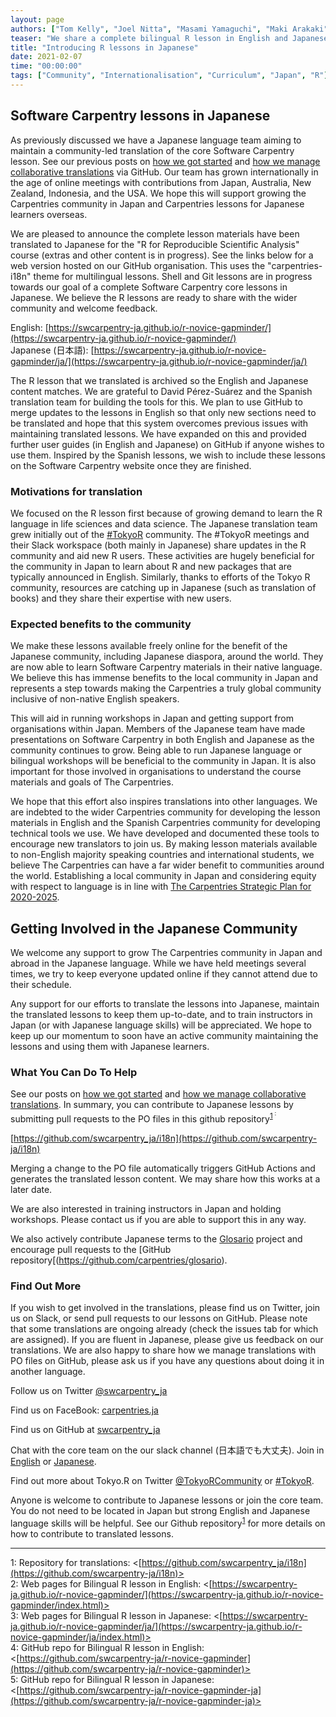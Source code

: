 ```yaml
---
layout: page
authors: ["Tom Kelly", "Joel Nitta", "Masami Yamaguchi", "Maki Arakaki", "Bagus Tris Atmaja", "Manabu Ishii", "Kozo Nishida", "Dai Saito", "Riku Takei", "Atsushi Yamamoto", "Satoshi Yokota"] 
teaser: "We share a complete bilingual R lesson in English and Japanese"
title: "Introducing R lessons in Japanese"
date: 2021-02-07 
time: "00:00:00" 
tags: ["Community", "Internationalisation", "Curriculum", "Japan", "R"]
---
```


## Software Carpentry lessons in Japanese

As previously discussed we have a Japanese language team aiming to maintain a community-led
 translation of the core Software Carpentry lesson. See our previous posts on 
[how we got started](https://carpentries.org/blog/2019/11/local-team-japan/) and
[how we manage collaborative translations](https://carpentries.org/blog/2019/11/translations-in-japanese/)
 via GitHub. Our team has grown internationally in the age of online meetings with contributions from Japan,
Australia, New Zealand, Indonesia, and the USA. We hope this will support growing the Carpentries community
in Japan and Carpentries lessons for Japanese learners overseas.

We are pleased to announce the complete lesson materials have been translated to Japanese for the 
"R for Reproducible Scientific Analysis" course (extras and other content is in progress).
See the links below for a web version hosted on our GitHub organisation. This uses the 
"carpentries-i18n" theme for multilingual lessons. Shell and Git lessons are in progress
towards our goal of a complete Software Carpentry core lessons in Japanese. We believe the
R lessons are ready to share with the wider  community and welcome feedback. 

English:   [https://swcarpentry-ja.github.io/r-novice-gapminder/](https://swcarpentry-ja.github.io/r-novice-gapminder/)
<br>
Japanese (日本語):    [https://swcarpentry-ja.github.io/r-novice-gapminder/ja/](https://swcarpentry-ja.github.io/r-novice-gapminder/ja/) 

The R lesson that we translated is archived so the English and Japanese content matches.
We are grateful to David Pérez-Suárez and the Spanish translation team for building the
tools for this. We plan to use GitHub to merge updates to the lessons in English so that
only new sections need to be translated and hope that this system overcomes previous
issues with maintaining translated lessons. We have expanded on this and provided further
user guides (in English and Japanese) on GitHub if anyone wishes to use them. Inspired by
the Spanish lessons, we wish to include these lessons on the Software Carpentry website
once they are finished.

### Motivations for translation

We focused on the R lesson first because of growing demand to learn the R language in
life sciences and data science. The Japanese translation team grew initially out of the
[\#TokyoR](https://tokyor.connpass.com) community. The #TokyoR meetings and their Slack
workspace (both mainly in Japanese) share updates in the R community and aid new R users.
These activities are hugely beneficial for the community in Japan to learn about 
R and new packages that are typically announced in English. Similarly, thanks to efforts
of the Tokyo R community, resources are catching up in Japanese (such as translation of books)
and they share their expertise with new users.

###  Expected benefits to the community

We make these lessons available freely online for the benefit of the Japanese community,
including Japanese diaspora, around the world. They are now able to learn Software Carpentry
materials in their native language. We believe this has immense benefits to the local community
in Japan and represents a step towards making the Carpentries a truly global community inclusive
of non-native English speakers.

This will aid in running workshops in Japan and getting support from organisations within Japan.
Members of the Japanese team have made presentations on Software Carpentry in both English and
Japanese as the community continues to grow. Being able to run Japanese language or bilingual
workshops will be beneficial to the community in Japan. It is also important for those involved
in organisations to understand the course materials and goals of The Carpentries.

We hope that this effort also inspires translations into other languages. We are indebted to the
wider Carpentries community for developing the lesson materials in English and the Spanish
Carpentries community for developing technical tools we use. We have developed and documented
these tools to encourage new translators to join us. By making lesson materials available to
non-English majority speaking countries and international students, we believe The Carpentries
can have a far wider benefit to communities around the world. Establishing a local community
in Japan and considering equity with respect to language is in line with [The Carpentries
Strategic Plan for 2020-2025](https://carpentries.org/blog/2020/01/strategic-plan-2020-2025/).

## Getting Involved in the Japanese Community

We welcome any support to grow The Carpentries community in Japan and abroad in the
Japanese language. While we have held meetings several times, we try to keep everyone
updated online if they cannot attend due to their schedule.

Any support for our efforts to translate the lessons into Japanese, maintain the translated
lessons to keep them up-to-date, and to train instructors in Japan (or with Japanese language
skills) will be appreciated. We hope to keep up our momentum to soon have an active community
maintaining the lessons and using them with Japanese learners.


### What You Can Do To Help

See our posts on [how we got started](https://carpentries.org/blog/2019/11/local-team-japan/)
and [how we manage collaborative translations](https://carpentries.org/blog/2019/11/translations-in-japanese/).
In summary, you can contribute to Japanese lessons by submitting pull requests to
the PO files in this github repository<sup>[1](#i18n)<sup> :

[https://github.com/swcarpentry_ja/i18n](https://github.com/swcarpentry-ja/i18n)

Merging a change to the PO file automatically triggers GitHub Actions and generates the
translated lesson content. We may share how this works at a later date.

We are also interested in training instructors in Japan and holding workshops. Please contact us
if you are able to support this in any way. 

We also actively contribute Japanese terms to the [Glosario](https://glosario.carpentries.org/)
project and encourage pull requests to the [GitHub repository[(https://github.com/carpentries/glosario).

### Find Out More

If you wish to get involved in the translations, please find us on Twitter, join us on Slack,
or send pull requests to our lessons on GitHub. Please note that some translations are ongoing
already (check the issues tab for which are assigned). If you are fluent in Japanese, please
give us feedback on our translations. We are also happy to share how we manage translations
with PO files on GitHub, please ask us if you have any questions about doing it in another language.

Follow us on Twitter [@swcarpentry_ja](twitter.com/swcarpentry_ja)<br>

Find us on FaceBook: [carpentries.ja](https://www.facebook.com/carpentries.ja)

Find us on GitHub at [swcarpentry_ja](https://github.com/swcarpentry-ja)<br>

Chat with the core team on the our slack channel (日本語でも大丈夫).
Join in [English](https://carpentries-jp-en.herokuapp.com/) or [Japanese](https://carpentries-ja.herokuapp.com/).

Find out more about Tokyo.R on Twitter [@TokyoRCommunity](https://twitter.com/@TokyoRCommunity) or
[\#TokyoR](https://twitter.com/search?q=%23TokyoR&src=hashtag_click).

Anyone is welcome to contribute to Japanese lessons or join the core team. You do not need to be located in Japan
but strong English and Japanese language skills will be helpful. See our Github repository<sup>[1](#i18n)</sup> for more details on
how to contribute to translated lessons.

---
<a name="i18n">1</a>: Repository for translations: <[https://github.com/swcarpentry_ja/i18n](https://github.com/swcarpentry-ja/i18n)><br>
<a name="R-web-english">2</a>: Web pages for Bilingual R lesson in English: <[https://swcarpentry-ja.github.io/r-novice-gapminder/](https://swcarpentry-ja.github.io/r-novice-gapminder/index.html)><br>
<a name="R-web-japanese">3</a>: Web pages for Bilingual R lesson in Japanese: <[https://swcarpentry-ja.github.io/r-novice-gapminder/ja/](https://swcarpentry-ja.github.io/r-novice-gapminder/ja/index.html)><br>
<a name="github-R-english">4</a>: GitHub repo for Bilingual R lesson in English: <[https://github.com/swcarpentry-ja/r-novice-gapminder](https://github.com/swcarpentry-ja/r-novice-gapminder)><br>
<a name="github-R-japanese">5</a>: GitHub repo for Bilingual R lesson in Japanese: <[https://github.com/swcarpentry-ja/r-novice-gapminder-ja](https://github.com/swcarpentry-ja/r-novice-gapminder-ja)><br>
